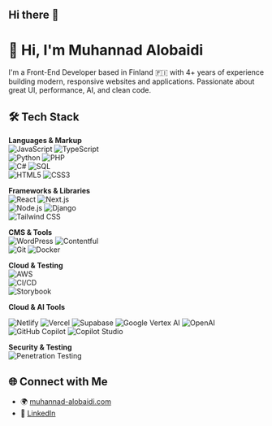 ## Hi there 👋
# 👋 Hi, I'm Muhannad Alobaidi

I'm a Front-End Developer based in Finland 🇫🇮 with 4+ years of experience building modern, responsive websites and applications. Passionate about great UI, performance, AI, and clean code.

## 🛠️ Tech Stack

**Languages & Markup**  
![JavaScript](https://img.shields.io/badge/-JavaScript-F7DF1E?logo=javascript&logoColor=000)  ![TypeScript](https://img.shields.io/badge/-TypeScript-3178C6?logo=typescript&logoColor=fff)  
![Python](https://img.shields.io/badge/-Python-3776AB?logo=python&logoColor=white)  ![PHP](https://img.shields.io/badge/-PHP-777BB4?logo=php&logoColor=white)  
![C#](https://img.shields.io/badge/-C%23-239120?logo=c-sharp&logoColor=white)  ![SQL](https://img.shields.io/badge/-SQL-4479A1?logo=mysql&logoColor=white)  
![HTML5](https://img.shields.io/badge/-HTML5-E34F26?logo=html5&logoColor=fff)  ![CSS3](https://img.shields.io/badge/-CSS3-1572B6?logo=css3&logoColor=fff)

**Frameworks & Libraries**  
![React](https://img.shields.io/badge/-React-61DAFB?logo=react&logoColor=000)  ![Next.js](https://img.shields.io/badge/-Next.js-000?logo=next.js)  
![Node.js](https://img.shields.io/badge/-Node.js-339933?logo=node.js&logoColor=fff)
![Django](https://img.shields.io/badge/-Django-092E20?logo=django&logoColor=white)  
![Tailwind CSS](https://img.shields.io/badge/-TailwindCSS-38B2AC?logo=tailwind-css&logoColor=fff)


**CMS & Tools**  
![WordPress](https://img.shields.io/badge/-WordPress-21759B?logo=wordpress&logoColor=fff)  ![Contentful](https://img.shields.io/badge/-Contentful-2478CC?logo=contentful&logoColor=fff)  
![Git](https://img.shields.io/badge/-Git-F05032?logo=git&logoColor=fff)  ![Docker](https://img.shields.io/badge/-Docker-2496ED?logo=docker&logoColor=fff)

**Cloud & Testing**  
![AWS](https://img.shields.io/badge/-AWS-232F3E?logo=amazon-aws&logoColor=fff)  
![CI/CD](https://img.shields.io/badge/-CI/CD-0B0B0B?logo=github-actions&logoColor=white)  
![Storybook](https://img.shields.io/badge/-Storybook-FF4785?logo=storybook&logoColor=fff)

**Cloud & AI Tools**

![Netlify](https://img.shields.io/badge/-Netlify-00C7B7?logo=netlify&logoColor=white) ![Vercel](https://img.shields.io/badge/-Vercel-000000?logo=vercel&logoColor=white)
![Supabase](https://img.shields.io/badge/-Supabase-3ECF8E?logo=supabase&logoColor=white) ![Google Vertex AI](https://img.shields.io/badge/-Vertex%20AI-4285F4?logo=google&logoColor=white)
![OpenAI](https://img.shields.io/badge/-OpenAI-412991?logo=openai&logoColor=white) ![GitHub Copilot](https://img.shields.io/badge/-GitHub%20Copilot-000000?logo=githubcopilot&logoColor=white)
![Copilot Studio](https://img.shields.io/badge/-Copilot%20Studio-2F2F2F?logo=github&logoColor=white)

**Security & Testing**  
![Penetration Testing](https://img.shields.io/badge/-Penetration%20Testing-000000?logo=hackthebox&logoColor=white)


## 🌐 Connect with Me

- 🌍 [muhannad-alobaidi.com](https://muhannad-alobaidi.com)  
- 💼 [LinkedIn](https://linkedin.com/in/muhannad-alobaidi)  

<!--
**SEK-dev/SEK-dev** is a ✨ _special_ ✨ repository because its `README.md` (this file) appears on your GitHub profile.

Here are some ideas to get you started:

- 🔭 I’m currently working on ...
- 🌱 I’m currently learning ...
- 👯 I’m looking to collaborate on ...
- 🤔 I’m looking for help with ...
- 💬 Ask me about ...
- 📫 How to reach me: ...
- 😄 Pronouns: ...
- ⚡ Fun fact: ...
-->
